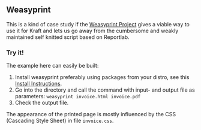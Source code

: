 ## Weasyprint

This is a kind of case study if the [Weasyprint Project](https://weasyprint.org/)
gives a viable way to use it for Kraft and lets us go away from the cumbersome and
weakly maintained self knitted script based on Reportlab.

### Try it!

The example here can easily be built:

1. Install weasyprint preferably using packages from your distro, see this [Install Instructions](https://weasyprint.readthedocs.io/en/stable/install.html).
2. Go into the directory and call the command with input- and output file as parameters: `weasyprint invoice.html invoice.pdf`
3. Check the output file.

The appearance of the printed page is mostly influenced by the CSS (Cascading Style Sheet)
in file `invoice.css`.

